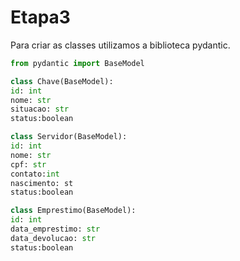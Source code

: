 # Etapa3

Para criar as classes utilizamos a biblioteca pydantic.

```python
from pydantic import BaseModel
```

```python
class Chave(BaseModel):
id: int
nome: str
situacao: str
status:boolean
```

```python
class Servidor(BaseModel):
id: int
nome: str
cpf: str
contato:int
nascimento: st
status:boolean
```

```python
class Emprestimo(BaseModel):
id: int
data_emprestimo: str
data_devolucao: str
status:boolean
```
